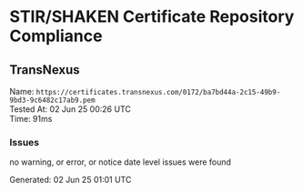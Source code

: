 # STIR/SHAKEN Certificate Repository Compliance

## TransNexus

Name: `https://certificates.transnexus.com/0172/ba7bd44a-2c15-49b9-9bd3-9c6482c17ab9.pem`\
Tested At: 02 Jun 25 00:26 UTC\
Time: 91ms

### Issues

no warning, or error, or notice date level issues were found

Generated: 02 Jun 25 01:01 UTC